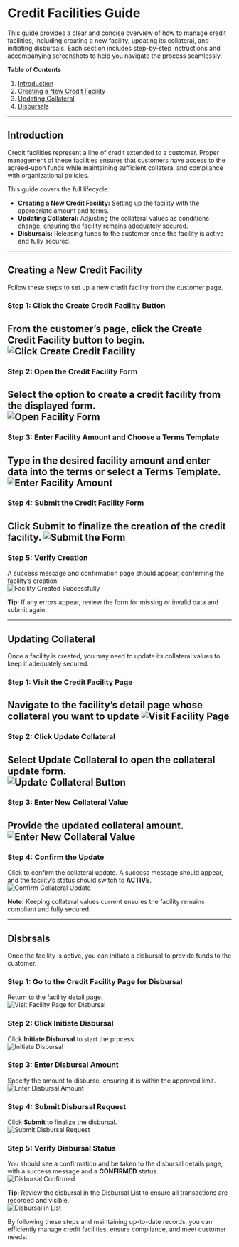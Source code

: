 # Credit Facilities Guide

This guide provides a clear and concise overview of how to manage credit facilities, including creating a new facility, updating its collateral, and initiating disbursals. Each section includes step-by-step instructions and accompanying screenshots to help you navigate the process seamlessly.

**Table of Contents**  
1. [Introduction](#introduction)  
2. [Creating a New Credit Facility](#creating-a-new-credit-facility)  
3. [Updating Collateral](#updating-collateral)  
4. [Disbursals](#disbursals)

---

## Introduction

Credit facilities represent a line of credit extended to a customer. Proper management of these facilities ensures that customers have access to the agreed-upon funds while maintaining sufficient collateral and compliance with organizational policies.

This guide covers the full lifecycle:  
- **Creating a New Credit Facility:** Setting up the facility with the appropriate amount and terms.  
- **Updating Collateral:** Adjusting the collateral values as conditions change, ensuring the facility remains adequately secured.  
- **Disbursals:** Releasing funds to the customer once the facility is active and fully secured.

---

## Creating a New Credit Facility

Follow these steps to set up a new credit facility from the customer page.

### Step 1: Click the Create Credit Facility Button  
From the customer’s page, click the **Create Credit Facility** button to begin.
![Click Create Credit Facility](./screenshots/credit-facilities.cy.ts/1_click_create_credit_facility_button.png)
---
<!-- new-page -->

### Step 2: Open the Credit Facility Form  
Select the option to create a credit facility from the displayed form.  
![Open Facility Form](./screenshots/credit-facilities.cy.ts/2_open_credit_facility_form.png)
---
<!-- new-page -->

### Step 3: Enter Facility Amount and Choose a Terms Template
Type in the desired facility amount and enter data into the terms or select a Terms Template.
![Enter Facility Amount](./screenshots/credit-facilities.cy.ts/3_enter_facility_amount.png)
---
<!-- new-page -->

### Step 4: Submit the Credit Facility Form  
Click **Submit** to finalize the creation of the credit facility. 
![Submit the Form](./screenshots/credit-facilities.cy.ts/4_submit_credit_facility_form.png)
---
<!-- new-page -->

### Step 5: Verify Creation  
A success message and confirmation page should appear, confirming the facility’s creation.  
![Facility Created Successfully](./screenshots/credit-facilities.cy.ts/5_credit_facility_created_success.png)

**Tip:** If any errors appear, review the form for missing or invalid data and submit again.

---
<!-- new-page -->

## Updating Collateral

Once a facility is created, you may need to update its collateral values to keep it adequately secured.

### Step 1: Visit the Credit Facility Page  
Navigate to the facility’s detail page whose collateral you want to update
![Visit Facility Page](./screenshots/credit-facilities.cy.ts/6_visit_credit_facility_page.png)
---
<!-- new-page -->

### Step 2: Click Update Collateral  
Select **Update Collateral** to open the collateral update form.  
![Update Collateral Button](./screenshots/credit-facilities.cy.ts/7_click_update_collateral_button.png)
---
<!-- new-page -->

### Step 3: Enter New Collateral Value  
Provide the updated collateral amount.  
![Enter New Collateral Value](./screenshots/credit-facilities.cy.ts/8_enter_new_collateral_value.png)
---
<!-- new-page -->

### Step 4: Confirm the Update  
Click to confirm the collateral update. A success message should appear, and the facility’s status should switch to **ACTIVE**.  
![Confirm Collateral Update](./screenshots/credit-facilities.cy.ts/9_confirm_collateral_update.png)

**Note:** Keeping collateral values current ensures the facility remains compliant and fully secured.

---
<!-- new-page -->

## Disbrsals

Once the facility is active, you can initiate a disbursal to provide funds to the customer.

### Step 1: Go to the Credit Facility Page for Disbursal  
Return to the facility detail page.  
![Visit Facility Page for Disbursal](./screenshots/credit-facilities.cy.ts/11_visit_credit_facility_page_for_disbursal.png)

### Step 2: Click Initiate Disbursal  
Click **Initiate Disbursal** to start the process.  
![Initiate Disbursal](./screenshots/credit-facilities.cy.ts/12_click_initiate_disbursal_button.png)

### Step 3: Enter Disbursal Amount  
Specify the amount to disburse, ensuring it is within the approved limit.  
![Enter Disbursal Amount](./screenshots/credit-facilities.cy.ts/13_enter_disbursal_amount.png)

### Step 4: Submit Disbursal Request  
Click **Submit** to finalize the disbursal.  
![Submit Disbursal Request](./screenshots/credit-facilities.cy.ts/14_submit_disbursal_request.png)

### Step 5: Verify Disbursal Status  
You should see a confirmation and be taken to the disbursal details page, with a success message and a **CONFIRMED** status.  
![Disbursal Confirmed](./screenshots/credit-facilities.cy.ts/17_verify_disbursal_status_confirmed.png)

**Tip:** Review the disbursal in the Disbursal List to ensure all transactions are recorded and visible.  
![Disbursal in List](./screenshots/credit-facilities.cy.ts/18_disbursal_in_list.png)

By following these steps and maintaining up-to-date records, you can efficiently manage credit facilities, ensure compliance, and meet customer needs.
